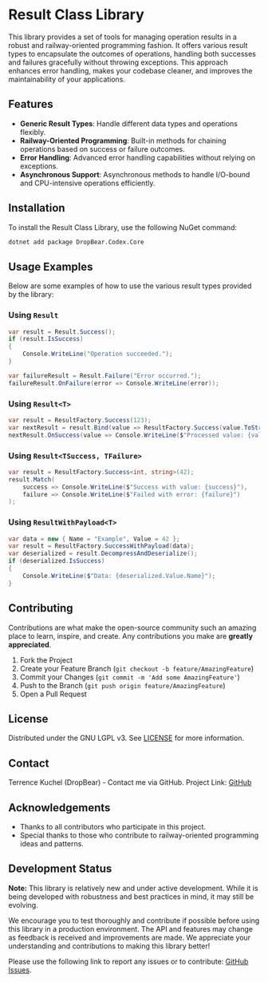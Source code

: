 # Result Class Library

This library provides a set of tools for managing operation results in a robust and railway-oriented programming fashion. It offers various result types to encapsulate the outcomes of operations, handling both successes and failures gracefully without throwing exceptions. This approach enhances error handling, makes your codebase cleaner, and improves the maintainability of your applications.

## Features

- **Generic Result Types**: Handle different data types and operations flexibly.
- **Railway-Oriented Programming**: Built-in methods for chaining operations based on success or failure outcomes.
- **Error Handling**: Advanced error handling capabilities without relying on exceptions.
- **Asynchronous Support**: Asynchronous methods to handle I/O-bound and CPU-intensive operations efficiently.

## Installation

To install the Result Class Library, use the following NuGet command:

```bash
dotnet add package DropBear.Codex.Core
```

## Usage Examples

Below are some examples of how to use the various result types provided by the library:

### Using `Result`

```csharp
var result = Result.Success();
if (result.IsSuccess)
{
    Console.WriteLine("Operation succeeded.");
}

var failureResult = Result.Failure("Error occurred.");
failureResult.OnFailure(error => Console.WriteLine(error));
```

### Using `Result<T>`

```csharp
var result = ResultFactory.Success(123);
var nextResult = result.Bind(value => ResultFactory.Success(value.ToString()));
nextResult.OnSuccess(value => Console.WriteLine($"Processed value: {value}"));
```

### Using `Result<TSuccess, TFailure>`

```csharp
var result = ResultFactory.Success<int, string>(42);
result.Match(
    success => Console.WriteLine($"Success with value: {success}"),
    failure => Console.WriteLine($"Failed with error: {failure}")
);
```

### Using `ResultWithPayload<T>`

```csharp
var data = new { Name = "Example", Value = 42 };
var result = ResultFactory.SuccessWithPayload(data);
var deserialized = result.DecompressAndDeserialize();
if (deserialized.IsSuccess)
{
    Console.WriteLine($"Data: {deserialized.Value.Name}");
}
```

## Contributing

Contributions are what make the open-source community such an amazing place to learn, inspire, and create. Any contributions you make are **greatly appreciated**.

1. Fork the Project
2. Create your Feature Branch (`git checkout -b feature/AmazingFeature`)
3. Commit your Changes (`git commit -m 'Add some AmazingFeature'`)
4. Push to the Branch (`git push origin feature/AmazingFeature`)
5. Open a Pull Request

## License

Distributed under the GNU LGPL v3. See [LICENSE](https://www.gnu.org/licenses/lgpl-3.0.en.html) for more information.

## Contact

Terrence Kuchel (DropBear) - Contact me via GitHub.
Project Link: [GitHub](https://github.com/tkuchel/DropBear.Codex.Core)

## Acknowledgements

- Thanks to all contributors who participate in this project.
- Special thanks to those who contribute to railway-oriented programming ideas and patterns.

## Development Status

**Note:** This library is relatively new and under active development. While it is being developed with robustness and best practices in mind, it may still be evolving.

We encourage you to test thoroughly and contribute if possible before using this library in a production environment. The API and features may change as feedback is received and improvements are made. We appreciate your understanding and contributions to making this library better!

Please use the following link to report any issues or to contribute: [GitHub Issues](https://github.com/your_username/your_project/issues).
